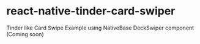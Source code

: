 # react-native-tinder-card-swiper
Tinder like Card Swipe Example using NativeBase DeckSwiper component (Coming soon)
